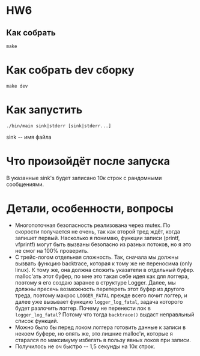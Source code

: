 # HW6
## Как собрать
```
make
```
# Как собрать dev сборку
```
make dev
```
# Как запустить
```
./bin/main sink|stderr [sink|stderr...]
```
sink -- имя файла
# Что произойдёт после запуска
В указанные sink's будет записано 10к строк с рандомными сообщениями.
# Детали, особенности, вопросы
* Многопоточная безопасность реализована через mutex. По скорости получается
не очень, так как второй тред ждёт, когда запишет первый. Насколько я понимаю,
функции записи (printf, vfprintf) могут быть вызваны безопасно из разных
потоков, но я это не смог на 100% проверить.
* С трейс-логом отдельная сложность. Так, сначала мы должны вызвать функцию
backtrace, которая к тому же не переносима (only linux). К тому же, она
должна сложить указатели в отдельный буфер. malloc'ать этот буфер, по мне
это такая себе идея как для логгера, поэтому я его создаю заранее в структуре
Logger. Далее, мы должны пресечь возможность перетереть этот буфер из другого
треда, поэтому макрос `LOGGER_FATAL` прежде всего лочит логгер, и далее уже
вызывает функцию `logger_log_fatal`, задача которого будет разлочить логгер.
Почему не перенести лок в `logger_log_fatal`? Потому что тогда `backtrace()`
выдаст неправльный список функций.
* Можно было бы перед локом логгера готовить данные к записи в некоем буфере,
но опять же, это лишние malloc'и, которые я старался по максимуму избегать в
пользу явных локов при записи.
* Получилось не оч быстро -- 1,5 секунды на 10к строк.
